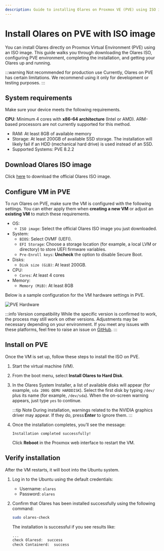 ```yaml
---
description: Guide to installing Olares on Proxmox VE (PVE) using ISO image with system requirements, VM configuration, installation, and step-by-step activation instructions.
---
```

# Install Olares on PVE with ISO image
You can install Olares directly on Proxmox Virtual Environment (PVE) using an ISO image. This guide walks you through downloading the Olares ISO, configuring PVE environment, completing the installation, and getting your Olares up and running.

:::warning Not recommended for production use
Currently, Olares on PVE has certain limitations. We recommend using it only for development or testing purposes.
:::

<!--@include: ./reusables.md{44,51}-->

## System requirements
Make sure your device meets the following requirements.

 **CPU**: Minimum 4 cores with **x86-64 architecture** (Intel or AMD). ARM-based processors are not currently supported for this method.
- RAM: At least 8GB of available memory
- Storage: At least 200GB of available SSD storage. The installation will likely fail if an HDD (mechanical hard drive) is used instead of an SSD.
- Supported Systems: PVE 8.2.2

## Download Olares ISO image
Click [here](https://cdn.olares.com/olares-latest-amd64.iso) to download the official Olares ISO image.

## Configure VM in PVE

To run Olares on PVE, make sure the VM is configured with the following settings. You can either apply them when **creating a new VM** or adjust an **existing VM** to match these requirements.

- OS:
  - `ISO image`: Select the official Olares ISO image you just downloaded.
- System:
  - `BIOS`: Select OVMF (UEFI).
  - `EFI Storage`: Choose a storage location (for example, a local LVM or directory) to store UEFI firmware variables.
  - `Pre-Enroll keys`: **Uncheck** the option to disable Secure Boot.
- Disks:
  - `Disk size (GiB)`: At least 200GB.
- CPU:
  - `Cores`: At least 4 cores
- Memory:
  - `Memory (MiB)`: At least 8GB

Below is a sample configuration for the VM hardware settings in PVE. 

![PVE Hardware](/images/developer/install/pve-hardware.png#bordered)

:::info Version compatibility
While the specific version is confirmed to work, the process may still work on other versions. Adjustments may be necessary depending on your environment. If you meet any issues with these platforms, feel free to raise an issue on [GitHub](https://github.com/beclab/Olares/issues/new).
:::

## Install on PVE

Once the VM is set up, follow these steps to install the ISO on PVE.

1. Start the virtual machine (VM).
2. From the boot menu, select **Install Olares to Hard Disk**.
3. In the Olares System Installer, a list of available disks will appear (for example, `sda 200G QEMU HARDDISK`). Select the first disk by typing `/dev/` plus its name (for example, `/dev/sda`). When the on-screen warning appears, just type `yes` to continue.

   :::tip Note
   During installation, warnings related to the NVIDIA graphics driver may appear. If they do, press **Enter** to ignore them.
   :::

4. Once the installation completes, you’ll see the message:

    ```
    Installation completed successfully!
    ```
    
    Click **Reboot** in the Proxmox web interface to restart the VM.


## Verify installation

After the VM restarts, it will boot into the Ubuntu system. 
1. Log in to the Ubuntu using the default credentials:
     - Username: `olares`
     - Password: `olares`

2. Confirm that Olares has been installed successfully using the following command: 
     ```bash
     sudo olares-check
     ```

    The installation is successful if you see results like:

    ```bash
    ...
    check Olaresd:  success
    check Containerd:  success
    ```

<!--@include: ./install-and-activate-olares.md-->

<!--@include: ./log-in-to-olares.md-->

<!--@include: ./reusables.md{38,43}-->